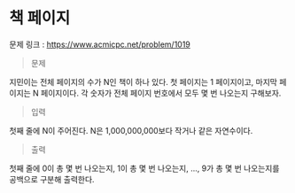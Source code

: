 # 책 페이지

문제 링크 : https://www.acmicpc.net/problem/1019

> 문제

지민이는 전체 페이지의 수가 N인 책이 하나 있다. 첫 페이지는 1 페이지이고, 마지막 페이지는 N 페이지이다. 각 숫자가 전체 페이지 번호에서 모두 몇 번 나오는지 구해보자.

> 입력

첫째 줄에 N이 주어진다. N은 1,000,000,000보다 작거나 같은 자연수이다.

> 출력

첫째 줄에 0이 총 몇 번 나오는지, 1이 총 몇 번 나오는지, ..., 9가 총 몇 번 나오는지를 공백으로 구분해 출력한다.
